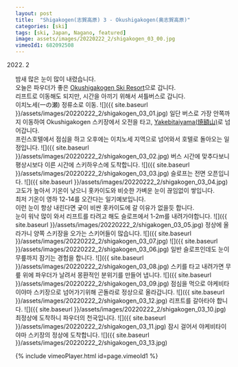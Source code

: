 ```yaml
---
layout: post
title:  "Shigakogen(志賀高原) 3 - Okushigakogen(奥志賀高原)"
categories: [ski]
tags: [ski, Japan, Nagano, featured]
image: assets/images/20220222_2/shigakogen_03_00.jpg
vimeoId1: 682092508
---
```

2022. 2

밤새 많은 눈이 많이 내렸습니다. <br>
오늘은 파우더가 좋은 [Okushigakogen Ski Resort][shiga1]으로 갑니다.<br>
리프트로 이동해도 되지만, 시간을 아끼기 위해서 셔틀버스로 갑니다.<br>
이치노세(一の瀬) 정류소로 이동.
![]({{ site.baseurl }}/assets/images/20220222_2/shigakogen_03_01.jpg)
일단 버스로 가장 안쪽까지 이동하여 Okushigakogen 스키장에서 오전을 타고, [Yakebitaiyama(焼額山)][yakebitaiyama1]로 넘어갑니다.<br>
프린스호텔에서 점심을 하고 오후에는 이치노세 지역으로 넘어와서 호텔로 돌아오는 일정입니다.
![]({{ site.baseurl }}/assets/images/20220222_2/shigakogen_03_02.jpg)
버스 시간에 맞추다보니 평상시보다 이른 시간에 스키하우스에 도착합니다.
![]({{ site.baseurl }}/assets/images/20220222_2/shigakogen_03_03.jpg)
슬로프는 전면 오픈입니다.
![]({{ site.baseurl }}/assets/images/20220222_2/shigakogen_03_04.jpg)
고도가 높아서 기온이 낮으니 홋카이도와 비슷한 가벼운 눈이 끊임없이 쌓입니다.<br>
최저 기온이 영하 12-14를 오간다는 일기예보입니다.<br>
이런 눈이 항상 내린다면 궂이 비싼 홋카이도에 갈 이유가 없을듯 합니다.<br>
눈이 워낙 많이 와서 리프트를 타려고 해도 슬로프에서 1-2m를 내려가야합니다.
![]({{ site.baseurl }}/assets/images/20220222_2/shigakogen_03_05.jpg)
정상에 올라가니 양쪽 스키장을 오가는 스키어들이 많습니다.
![]({{ site.baseurl }}/assets/images/20220222_2/shigakogen_03_07.jpg)
![]({{ site.baseurl }}/assets/images/20220222_2/shigakogen_03_06.jpg)
일반 슬로프인데도 눈이 무릎까지 잠기는 경험을 합니다.
![]({{ site.baseurl }}/assets/images/20220222_2/shigakogen_03_08.jpg)
스키를 타고 내려가면 무릎 위에 파우더가 날려서 몽환적인 분위기를 만들어 냅니다.
![]({{ site.baseurl }}/assets/images/20220222_2/shigakogen_03_09.jpg)
점심을 먹으로 야케비타이야마 스키장으로 넘어가기위해 곤돌라로 정상으로 올라갑니다.
![]({{ site.baseurl }}/assets/images/20220222_2/shigakogen_03_12.jpg)
리프트를 갈아타야 합니다.
![]({{ site.baseurl }}/assets/images/20220222_2/shigakogen_03_10.jpg)
최정상에 도착하니 파우더의 천국입니다.
![]({{ site.baseurl }}/assets/images/20220222_2/shigakogen_03_11.jpg)
잠시 걸어서 야케비타이야마 스키장의 정상에 도착합니다.
![]({{ site.baseurl }}/assets/images/20220222_2/shigakogen_03_13.jpg)

{% include vimeoPlayer.html id=page.vimeoId1 %}


[shiga1]: http://www.okushiga.jp/skiresort
[yakebitaiyama1]: https://www.princehotels.co.jp/ski/shiga/winter/